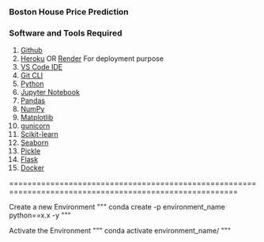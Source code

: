 ### Boston House Price Prediction

### Software and Tools Required

1. [Github](https://github.com)
2. [Heroku](https://heroku.com) OR [Render](https://render.com) For deployment purpose
3. [VS Code IDE](https://code.visualstudio.com)
4. [Git CLI](https://git-scm.com/downloads/win)
5. [Python](https://www.python.org/downloads/)
6. [Jupyter Notebook](https://jupyter.org/install)
7. [Pandas](https://pandas.pydata.org/docs/getting_started/install.html)
8. [NumPy](https://numpy.org/doc/stable/user/absolute_beginners.html)
9. [Matplotlib](https://matplotlib.org/stable/users/installing.html)
10. [gunicorn](https://gunicorn.org)
11. [Scikit-learn](https://scikit-learn.org/stable/install.html)
12. [Seaborn](https://seaborn.pydata.org/installing.html)
13. [Pickle](https://docs.python.org/3/library/pickle.html)
14. [Flask](https://flask.palletsprojects.com/en/stable/)
15. [Docker](https://www.docker.com/get-started)


========================================================================================================

Create a new Environment  """  conda create -p environment_name python==x.x -y  """

Activate the Environment  """  conda activate environment_name/  """
